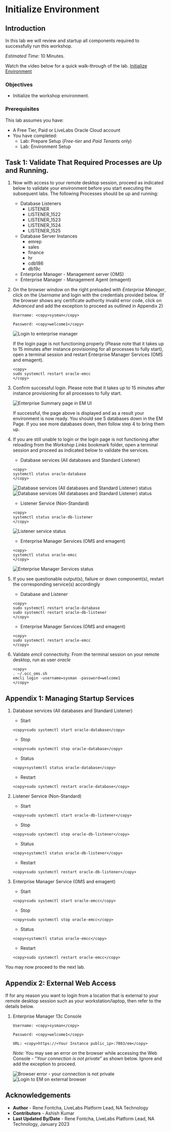 # Initialize Environment

## Introduction

In this lab we will review and startup all components required to successfully run this workshop.

*Estimated Time:* 10 Minutes.

Watch the video below for a quick walk-through of the lab.
[Initialize Environment](videohub:1_zrk5jncn)

### Objectives
- Initialize the workshop environment.

### Prerequisites
This lab assumes you have:
- A Free Tier, Paid or LiveLabs Oracle Cloud account
- You have completed:
    - Lab: Prepare Setup (*Free-tier* and *Paid Tenants* only)
    - Lab: Environment Setup

## Task 1: Validate That Required Processes are Up and Running.
1. Now with access to your remote desktop session, proceed as indicated below to validate your environment before you start executing the subsequent labs. The following Processes should be up and running:

    - Database Listeners
        - LISTENER
        - LISTENER_1522
        - LISTENER_1523
        - LISTENER_1524
        - LISTENER_1525
    - Database Server Instances
        - emrep
        - sales
        - finance
        - hr
        - cdb186
        - db19c
    - Enterprise Manager - Management server (OMS)
    - Enterprise Manager - Management Agent (emagent)

2. On the browser window on the right preloaded with *Enterprise Manager*, click on the *Username*  and login with the credentials provided below.
(If the browser shows any certificate authority invalid error code, click on *Advanced* and add the exception to proceed as outlined in Appendix 2)

    ```
    Username: <copy>sysman</copy>
    ```
    ```
    Password: <copy>welcome1</copy>
    ```

    ![Login to enterprise manager](images/em-login.png " ")

    If the login page is not functioning properly (Please note that it takes up to 15 minutes after instance provisioning for all processes to fully start), open a terminal session and restart Enterprise Manager Services (OMS and emagent).

    ```
    <copy>
    sudo systemctl restart oracle-emcc
    </copy>
    ```


3. Confirm successful login. Please note that it takes up to 15 minutes after instance provisioning for all processes to fully start.

    ![Enterprise Summary page in EM UI](images/em-landing-new.png " ")

    If successful, the page above is displayed and as a result your environment is now ready.
    You should see 5 databases down in the EM Page. If you see more databases down, then follow step 4 to bring them up.

4. If you are still unable to login or the login page is not functioning after reloading from the *Workshop Links* bookmark folder, open a terminal session and proceed as indicated below to validate the services.

    - Database services (All databases and Standard Listener)

    ```
    <copy>
    systemctl status oracle-database
    </copy>
    ```

    ![Database services (All databases and Standard Listener) status](images/db-service-status.png " ")
    ![Database services (All databases and Standard Listener) status](images/db-service-status2.png " ")

    - Listener Service (Non-Standard)

    ```
    <copy>
    systemctl status oracle-db-listener
    </copy>
    ```

    ![Listener service status](images/listener-service-status.png " ")

    - Enterprise Manager Services (OMS and emagent)

    ```
    <copy>
    systemctl status oracle-emcc
    </copy>
    ```

    ![Enterprise Manager Services status](images/em-service-status.png " ")

5. If you see questionable output(s), failure or down component(s), restart the corresponding service(s) accordingly

    - Database and Listener

    ```
    <copy>
    sudo systemctl restart oracle-database
    sudo systemctl restart oracle-db-listener
    </copy>
    ```

    - Enterprise Manager Services (OMS and emagent)

    ```
    <copy>
    sudo systemctl restart oracle-emcc
    </copy>
    ```

6. Validate *emcli* connectivity. From the terminal session on your remote desktop, run as user *oracle*

    ```
    <copy>
    . ~/.occ_oms.sh
    emcli login -username=sysman -password=welcome1
    </copy>
    ```


## Appendix 1: Managing Startup Services

1. Database services (All databases and Standard Listener)

    - Start

    ```
    <copy>sudo systemctl start oracle-database</copy>
    ```

    - Stop

    ```
    <copy>sudo systemctl stop oracle-database</copy>
    ```

    - Status

    ```
    <copy>systemctl status oracle-database</copy>
    ```

    - Restart

    ```
    <copy>sudo systemctl restart oracle-database</copy>
    ```

2. Listener Service (Non-Standard)

    - Start

    ```
    <copy>sudo systemctl start oracle-db-listener</copy>
    ```

    - Stop

    ```
    <copy>sudo systemctl stop oracle-db-listener</copy>
    ```

    - Status

    ```
    <copy>systemctl status oracle-db-listener</copy>
    ```

    - Restart

    ```
    <copy>sudo systemctl restart oracle-db-listener</copy>
    ```

3. Enterprise Manager Service (OMS and emagent)

    - Start

    ```
    <copy>sudo systemctl start oracle-emcc</copy>
    ```

    - Stop

    ```
    <copy>sudo systemctl stop oracle-emcc</copy>
    ```

    - Status

    ```
    <copy>systemctl status oracle-emcc</copy>
    ```

    - Restart

    ```
    <copy>sudo systemctl restart oracle-emcc</copy>
    ```

You may now proceed to the next lab.

## Appendix 2: External Web Access

If for any reason you want to login from a location that is external to your remote desktop session such as your workstation/laptop, then refer to the details below.

1.  Enterprise Manager 13c Console

    ```
    Username: <copy>sysman</copy>
    ```
    ```
    Password: <copy>welcome1</copy>
    ```
    ```
    URL: <copy>https://<Your Instance public_ip>:7803/em</copy>
    ```

    *Note:* You may see an error on the browser while accessing the Web Console - “*Your connection is not private*” as shown below. Ignore and add the exception to proceed.

    ![Browser error - your connection is not private](images/login-em-external-1.png " ")
    ![Login to EM on external browser](images/login-em-external-2.png " ")

<!-- ## Appendix 3: External Terminal Access (using SSH Key Based Authentication)

While you will only need the browser to perform all tasks included in this workshop, you can optionally use your preferred SSH client to connect to the instance should you prefer to run SSH Terminal tasks from a local client (e.g. Putty, MobaXterm, MacOS Terminal, etc.) or need to perform any troubleshooting task such as restarting processes, rebooting the instance, or just look around.

1. Refer to *Lab Environment Setup* for detailed instructions relevant to your SSH client type (e.g. Putty on Windows or Native such as terminal on Mac OS):

    - From the web session where you completed your provisioning request, do:
        - For **Reserve Workshop on LiveLabs** - Navigate to "*My Reservations* >> *Launch Workshop* >> *Workshop Instructions* >> *Lab: Environment Setup*"
        - For **Launch Free Trial Workshop** and **Run on Your Tenancy** - Click on the corresponding provisioning option and open *Lab: Environment Setup*
    - Authentication OS User - “*opc*”
    - Authentication method - *SSH RSA Key*
    - OS User – “*oracle*”.

2. First login as “*opc*” using your SSH Private Key

3. Then sudo to “*oracle*”. E.g.

    ```
    <copy>sudo su - oracle</copy>
    ``` -->

## Acknowledgements
  - **Author** - Rene Fontcha, LiveLabs Platform Lead, NA Technology
  - **Contributors** - Ashish Kumar
  - **Last Updated By/Date** - Rene Fontcha, LiveLabs Platform Lead, NA Technology, January 2023
